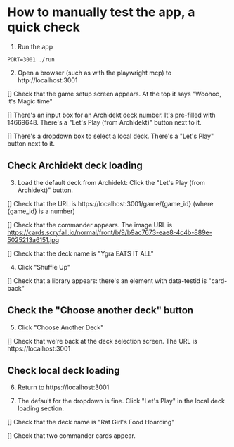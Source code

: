 # How to manually test the app, a quick check

1. Run the app

`PORT=3001 ./run`

2. Open a browser (such as with the playwright mcp) to http://localhost:3001

[] Check that the game setup screen appears. At the top it says "Woohoo, it's Magic time"

[] There's an input box for an Archidekt deck number. It's pre-filled with 14669648. There's a "Let's Play (from Archidekt)" button next to it.

[] There's a dropdown box to select a local deck. There's a "Let's Play" button next to it.

## Check Archidekt deck loading

3. Load the default deck from Archidekt: Click the "Let's Play (from Archidekt)" button.

[] Check that the URL is https://localhost:3001/game/{game_id} (where {game_id} is a number)

[] Check that the commander appears. The image URL is https://cards.scryfall.io/normal/front/b/9/b9ac7673-eae8-4c4b-889e-5025213a6151.jpg

[] Check that the deck name is "Ygra EATS IT ALL"

4. Click "Shuffle Up"

[] Check that a library appears: there's an element with data-testid is "card-back"

## Check the "Choose another deck" button

5. Click "Choose Another Deck"

[] Check that we're back at the deck selection screen. The URL is https://localhost:3001

## Check local deck loading

6. Return to https://localhost:3001

7. The default for the dropdown is fine. Click "Let's Play" in the local deck loading section.

[] Check that the deck name is "Rat Girl's Food Hoarding"

[] Check that two commander cards appear.

